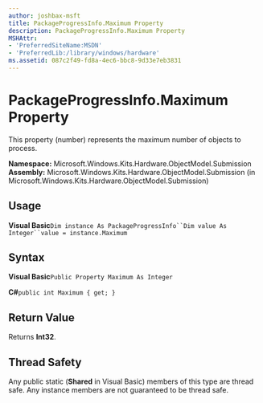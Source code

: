 ```yaml
---
author: joshbax-msft
title: PackageProgressInfo.Maximum Property
description: PackageProgressInfo.Maximum Property
MSHAttr:
- 'PreferredSiteName:MSDN'
- 'PreferredLib:/library/windows/hardware'
ms.assetid: 087c2f49-fd8a-4ec6-bbc8-9d33e7eb3831
---
```


# PackageProgressInfo.Maximum Property


This property (number) represents the maximum number of objects to process.

**Namespace:** Microsoft.Windows.Kits.Hardware.ObjectModel.Submission **Assembly:** Microsoft.Windows.Kits.Hardware.ObjectModel.Submission (in Microsoft.Windows.Kits.Hardware.ObjectModel.Submission)

## Usage


**Visual Basic**`Dim instance As PackageProgressInfo``Dim value As Integer``value = instance.Maximum`

## Syntax


**Visual Basic**`Public Property Maximum As Integer`

**C#**`public int Maximum { get; }`

## Return Value


Returns **Int32**.

## Thread Safety


Any public static (**Shared** in Visual Basic) members of this type are thread safe. Any instance members are not guaranteed to be thread safe.

 

 






